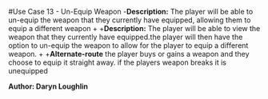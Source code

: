  #Use Case 13 - Un-Equip Weapon
 -**Description:** The player will be able to un-equip the weapon that they currently have equipped, allowing them to equip a different weapon
 +
 +**Description:** The player will be able to view the weapon that they currently have equipped.the player will then have the option to un-equip the weapon to allow for the player to equip a different weapon.
 +
 +**Alternate-route** the player buys or gains a weapon and they choose to equip it straight away. if the players weapon breaks it is unequipped
  
  **Author: Daryn Loughlin**